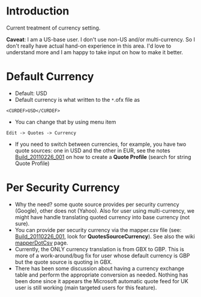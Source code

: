 # Introduction #

Current treatment of currency setting.

**Caveat**: I am a US-base user. I don't use non-US and/or multi-currency. So I don't really have actual hand-on experience in this area. I'd love to understand more and I am happy to take input on how to make it better.

# Default Currency #

  * Default: USD
  * Default currency is what written to the `*`.ofx file as
```
<CURDEF>USD</CURDEF>
```
  * You can change that by using menu item
```
Edit -> Quotes -> Currency
```
  * If you need to switch between currencies, for example, you have two quote sources: one in USD and the other in EUR, see the notes [Build\_20110226\_001](Build_20110226_001.md) on how to create a **Quote Profile** (search for string Quote Profile)

# Per Security Currency #

  * Why the need? some quote source provides per security currency (Google), other does not (Yahoo). Also for user using multi-currency, we might have handle translating quoted currency into base currency (not sure).
  * You can provide per security currency via the mapper.csv file (see: [Build\_20110226\_001](Build_20110226_001.md), look for **QuotesSourceCurrency**). See also the wiki [mapperDotCsv](mapperDotCsv.md) page.
  * Currently, the ONLY currency translation is from GBX to GBP. This is more of a work-around/bug fix for user whose default currency is GBP but the quote source is quoting in GBX.
  * There has been some discussion about having a currency exchange table and perform the appropriate conversion as needed. Nothing has been done since it appears the Microsoft automatic quote feed for UK user is still working (main targeted users for this feature).